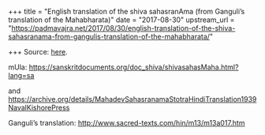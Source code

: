 +++
title = "English translation of the shiva sahasranAma (from Ganguli’s translation of the Mahabharata)"
date = "2017-08-30"
upstream_url = "https://padmavajra.net/2017/08/30/english-translation-of-the-shiva-sahasranama-from-gangulis-translation-of-the-mahabharata/"

+++
Source: [here](https://padmavajra.net/2017/08/30/english-translation-of-the-shiva-sahasranama-from-gangulis-translation-of-the-mahabharata/).

mUla:
<https://sanskritdocuments.org/doc_shiva/shivasahasMaha.html?lang=sa>

and
<https://archive.org/details/MahadevSahasranamaStotraHindiTranslation1939NavalKishorePress>

Ganguli’s translation: <http://www.sacred-texts.com/hin/m13/m13a017.htm>


